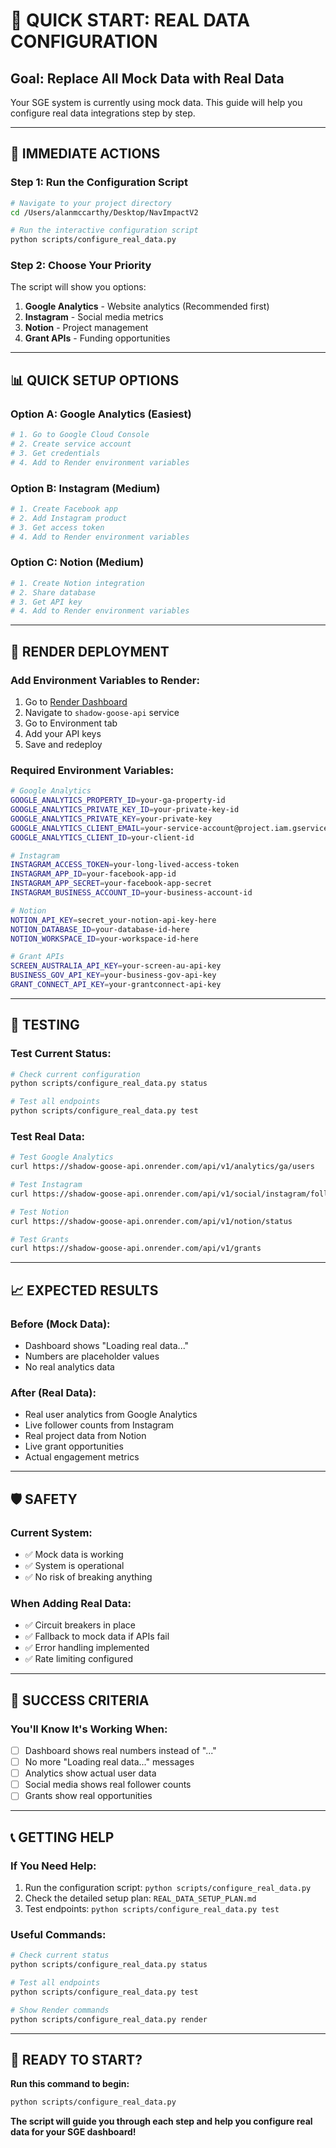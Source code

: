 # 🚀 QUICK START: REAL DATA CONFIGURATION

## **Goal: Replace All Mock Data with Real Data**

Your SGE system is currently using mock data. This guide will help you configure real data integrations step by step.

---

## **🎯 IMMEDIATE ACTIONS**

### **Step 1: Run the Configuration Script**
```bash
# Navigate to your project directory
cd /Users/alanmccarthy/Desktop/NavImpactV2

# Run the interactive configuration script
python scripts/configure_real_data.py
```

### **Step 2: Choose Your Priority**
The script will show you options:
1. **Google Analytics** - Website analytics (Recommended first)
2. **Instagram** - Social media metrics
3. **Notion** - Project management
4. **Grant APIs** - Funding opportunities

---

## **📊 QUICK SETUP OPTIONS**

### **Option A: Google Analytics (Easiest)**
```bash
# 1. Go to Google Cloud Console
# 2. Create service account
# 3. Get credentials
# 4. Add to Render environment variables
```

### **Option B: Instagram (Medium)**
```bash
# 1. Create Facebook app
# 2. Add Instagram product
# 3. Get access token
# 4. Add to Render environment variables
```

### **Option C: Notion (Medium)**
```bash
# 1. Create Notion integration
# 2. Share database
# 3. Get API key
# 4. Add to Render environment variables
```

---

## **🔧 RENDER DEPLOYMENT**

### **Add Environment Variables to Render:**
1. Go to [Render Dashboard](https://dashboard.render.com/)
2. Navigate to `shadow-goose-api` service
3. Go to Environment tab
4. Add your API keys
5. Save and redeploy

### **Required Environment Variables:**
```bash
# Google Analytics
GOOGLE_ANALYTICS_PROPERTY_ID=your-ga-property-id
GOOGLE_ANALYTICS_PRIVATE_KEY_ID=your-private-key-id
GOOGLE_ANALYTICS_PRIVATE_KEY=your-private-key
GOOGLE_ANALYTICS_CLIENT_EMAIL=your-service-account@project.iam.gserviceaccount.com
GOOGLE_ANALYTICS_CLIENT_ID=your-client-id

# Instagram
INSTAGRAM_ACCESS_TOKEN=your-long-lived-access-token
INSTAGRAM_APP_ID=your-facebook-app-id
INSTAGRAM_APP_SECRET=your-facebook-app-secret
INSTAGRAM_BUSINESS_ACCOUNT_ID=your-business-account-id

# Notion
NOTION_API_KEY=secret_your-notion-api-key-here
NOTION_DATABASE_ID=your-database-id-here
NOTION_WORKSPACE_ID=your-workspace-id-here

# Grant APIs
SCREEN_AUSTRALIA_API_KEY=your-screen-au-api-key
BUSINESS_GOV_API_KEY=your-business-gov-api-key
GRANT_CONNECT_API_KEY=your-grantconnect-api-key
```

---

## **🧪 TESTING**

### **Test Current Status:**
```bash
# Check current configuration
python scripts/configure_real_data.py status

# Test all endpoints
python scripts/configure_real_data.py test
```

### **Test Real Data:**
```bash
# Test Google Analytics
curl https://shadow-goose-api.onrender.com/api/v1/analytics/ga/users

# Test Instagram
curl https://shadow-goose-api.onrender.com/api/v1/social/instagram/followers

# Test Notion
curl https://shadow-goose-api.onrender.com/api/v1/notion/status

# Test Grants
curl https://shadow-goose-api.onrender.com/api/v1/grants
```

---

## **📈 EXPECTED RESULTS**

### **Before (Mock Data):**
- Dashboard shows "Loading real data..."
- Numbers are placeholder values
- No real analytics data

### **After (Real Data):**
- Real user analytics from Google Analytics
- Live follower counts from Instagram
- Real project data from Notion
- Live grant opportunities
- Actual engagement metrics

---

## **🛡️ SAFETY**

### **Current System:**
- ✅ Mock data is working
- ✅ System is operational
- ✅ No risk of breaking anything

### **When Adding Real Data:**
- ✅ Circuit breakers in place
- ✅ Fallback to mock data if APIs fail
- ✅ Error handling implemented
- ✅ Rate limiting configured

---

## **🎯 SUCCESS CRITERIA**

### **You'll Know It's Working When:**
- [ ] Dashboard shows real numbers instead of "..."
- [ ] No more "Loading real data..." messages
- [ ] Analytics show actual user data
- [ ] Social media shows real follower counts
- [ ] Grants show real opportunities

---

## **📞 GETTING HELP**

### **If You Need Help:**
1. Run the configuration script: `python scripts/configure_real_data.py`
2. Check the detailed setup plan: `REAL_DATA_SETUP_PLAN.md`
3. Test endpoints: `python scripts/configure_real_data.py test`

### **Useful Commands:**
```bash
# Check current status
python scripts/configure_real_data.py status

# Test all endpoints
python scripts/configure_real_data.py test

# Show Render commands
python scripts/configure_real_data.py render
```

---

## **🚀 READY TO START?**

**Run this command to begin:**
```bash
python scripts/configure_real_data.py
```

**The script will guide you through each step and help you configure real data for your SGE dashboard!** 